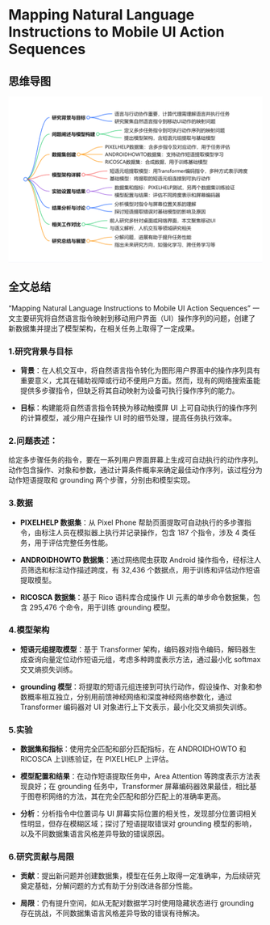 # Mapping Natural Language Instructions to Mobile UI Action Sequences

## 思维导图
![思维导图](/imgs/Mapping-Natural-Language-Instructions-to-Mobile-UI-Action-Sequences.jpg)

## 全文总结

“Mapping Natural Language Instructions to Mobile UI Action Sequences” 一文主要研究将自然语言指令映射到移动用户界面（UI）操作序列的问题，创建了新数据集并提出了模型架构，在相关任务上取得了一定成果。

### 1.研究背景与目标

- **背景**：在人机交互中，将自然语言指令转化为图形用户界面中的操作序列具有重要意义，尤其在辅助视障或行动不便用户方面。然而，现有的网络搜索虽能提供多步骤指令，但缺乏将其自动映射为设备可执行操作序列的能力。

- **目标**：构建能将自然语言指令转换为移动触摸屏 UI 上可自动执行的操作序列的计算模型，减少用户在操作 UI 时的细节处理，提高任务执行效率。
  
### 2.问题表述：

给定多步骤任务的指令，要在一系列用户界面屏幕上生成可自动执行的动作序列。动作包含操作、对象和参数，通过计算条件概率来确定最佳动作序列，该过程分为动作短语提取和 grounding 两个步骤，分别由和模型实现。

### 3.数据

- **PIXELHELP 数据集**：从 Pixel Phone 帮助页面提取可自动执行的多步骤指令，由标注人员在模拟器上执行并记录操作，包含 187 个指令，涉及 4 类任务，用于评估完整任务性能。

- **ANDROIDHOWTO 数据集**：通过网络爬虫获取 Android 操作指令，经标注人员筛选和标注动作描述跨度，有 32,436 个数据点，用于训练和评估动作短语提取模型。

- **RICOSCA 数据集**：基于 Rico 语料库合成操作 UI 元素的单步命令数据集，包含 295,476 个命令，用于训练 grounding 模型。

### 4.模型架构

- **短语元组提取模型**：基于 Transformer 架构，编码器对指令编码，解码器生成查询向量定位动作短语元组，考虑多种跨度表示方法，通过最小化 softmax 交叉熵损失训练。

- **grounding 模型**：将提取的短语元组连接到可执行动作，假设操作、对象和参数概率相互独立，分别用前馈神经网络和深度神经网络参数化，通过 Transformer 编码器对 UI 对象进行上下文表示，最小化交叉熵损失训练。

### 5.实验

- **数据集和指标**：使用完全匹配和部分匹配指标，在 ANDROIDHOWTO 和 RICOSCA 上训练验证，在 PIXELHELP 上评估。

- **模型配置和结果**：在动作短语提取任务中，Area Attention 等跨度表示方法表现良好；在 grounding 任务中，Transformer 屏幕编码器效果最佳，相比基于图卷积网络的方法，其在完全匹配和部分匹配上的准确率更高。

- **分析**：分析指令中位置词与 UI 屏幕实际位置的相关性，发现部分位置词相关性明显，但存在模糊区域；探讨了短语提取错误对 grounding 模型的影响，以及不同数据集语言风格差异导致的错误原因。

### 6.研究贡献与局限

- **贡献**：提出新问题并创建数据集，模型在任务上取得一定准确率，为后续研究奠定基础，分解问题的方式有助于分别改进各部分性能。

- **局限**：仍有提升空间，如从无配对数据学习时使用隐藏状态进行 grounding 存在挑战，不同数据集语言风格差异导致的错误有待解决。
